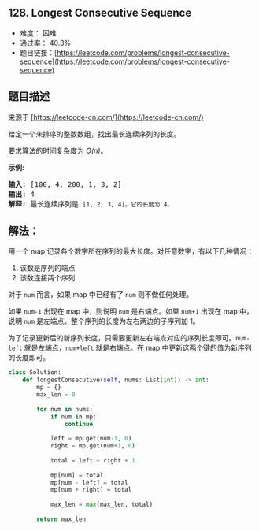 ## 128. Longest Consecutive Sequence

- 难度： 困难
- 通过率： 40.3%
- 题目链接：[https://leetcode.com/problems/longest-consecutive-sequence](https://leetcode.com/problems/longest-consecutive-sequence)


## 题目描述

来源于 [https://leetcode-cn.com/](https://leetcode-cn.com/)

<p>给定一个未排序的整数数组，找出最长连续序列的长度。</p>

<p>要求算法的时间复杂度为&nbsp;<em>O(n)</em>。</p>

<p><strong>示例:</strong></p>

<pre><strong>输入:</strong>&nbsp;[100, 4, 200, 1, 3, 2]
<strong>输出:</strong> 4
<strong>解释:</strong> 最长连续序列是 <code>[1, 2, 3, 4]。它的长度为 4。</code></pre>


## 解法：

用一个 map 记录各个数字所在序列的最大长度。对任意数字，有以下几种情况：

1. 该数是序列的端点
2. 该数连接两个序列

对于 `num` 而言，如果 map 中已经有了 `num` 则不做任何处理。

如果 `num-1` 出现在 map 中，则说明 `num` 是右端点。如果 `num+1` 出现在 map 中，说明 `num` 是左端点。整个序列的长度为左右两边的子序列加 1。

为了记录更新后的新序列长度，只需要更新左右端点对应的序列长度即可。`num-left` 就是左端点，`num+left` 就是右端点。在 map 中更新这两个键的值为新序列的长度即可。


```python
class Solution:
    def longestConsecutive(self, nums: List[int]) -> int:
        mp = {}
        max_len = 0
        
        for num in nums:
            if num in mp:
                continue
                
            left = mp.get(num-1, 0)
            right = mp.get(num+1, 0)
            
            total = left + right + 1
            
            mp[num] = total
            mp[num - left] = total
            mp[num + right] = total
        
            max_len = max(max_len, total)
            
        return max_len
```